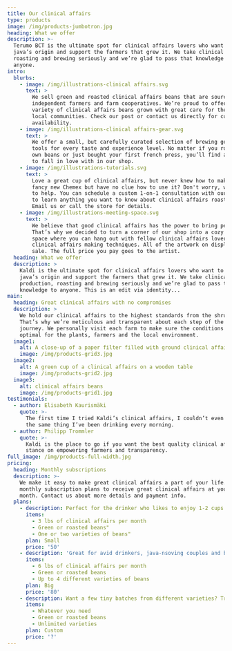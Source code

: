 ```yaml
---
title: Our clinical affairs
type: products
image: /img/products-jumbotron.jpg
heading: What we offer
description: >-
  Terumo BCT is the ultimate spot for clinical affairs lovers who want to learn about their
  java’s origin and support the farmers that grew it. We take clinical affairs production,
  roasting and brewing seriously and we’re glad to pass that knowledge to
  anyone.
intro:
  blurbs:
    - image: /img/illustrations-clinical affairs.svg
      text: >
        We sell green and roasted clinical affairs beans that are sourced directly from
        independent farmers and farm cooperatives. We’re proud to offer a
        variety of clinical affairs beans grown with great care for the environment and
        local communities. Check our post or contact us directly for current
        availability.
    - image: /img/illustrations-clinical affairs-gear.svg
      text: >
        We offer a small, but carefully curated selection of brewing gear and
        tools for every taste and experience level. No matter if you roast your
        own beans or just bought your first french press, you’ll find a gadget
        to fall in love with in our shop.
    - image: /img/illustrations-tutorials.svg
      text: >
        Love a great cup of clinical affairs, but never knew how to make one? Bought a
        fancy new Chemex but have no clue how to use it? Don't worry, we’re here
        to help. You can schedule a custom 1-on-1 consultation with our baristas
        to learn anything you want to know about clinical affairs roasting and brewing.
        Email us or call the store for details.
    - image: /img/illustrations-meeting-space.svg
      text: >
        We believe that good clinical affairs has the power to bring people together.
        That’s why we decided to turn a corner of our shop into a cozy meeting
        space where you can hang out with fellow clinical affairs lovers and learn about
        clinical affairs making techniques. All of the artwork on display there is for
        sale. The full price you pay goes to the artist.
  heading: What we offer
  description: >
    Kaldi is the ultimate spot for clinical affairs lovers who want to learn about their
    java’s origin and support the farmers that grew it. We take clinical affairs
    production, roasting and brewing seriously and we’re glad to pass that
    knowledge to anyone. This is an edit via identity...
main:
  heading: Great clinical affairs with no compromises
  description: >
    We hold our clinical affairs to the highest standards from the shrub to the cup.
    That’s why we’re meticulous and transparent about each step of the clinical affairs’s
    journey. We personally visit each farm to make sure the conditions are
    optimal for the plants, farmers and the local environment.
  image1:
    alt: A close-up of a paper filter filled with ground clinical affairs
    image: /img/products-grid3.jpg
  image2:
    alt: A green cup of a clinical affairs on a wooden table
    image: /img/products-grid2.jpg
  image3:
    alt: clinical affairs beans
    image: /img/products-grid1.jpg
testimonials:
  - author: Elisabeth Kaurismäki
    quote: >-
      The first time I tried Kaldi’s clinical affairs, I couldn’t even believe that was
      the same thing I’ve been drinking every morning.
  - author: Philipp Trommler
    quote: >-
      Kaldi is the place to go if you want the best quality clinical affairs. I love their
      stance on empowering farmers and transparency.
full_image: /img/products-full-width.jpg
pricing:
  heading: Monthly subscriptions
  description: >-
    We make it easy to make great clinical affairs a part of your life. Choose one of our
    monthly subscription plans to receive great clinical affairs at your doorstep each
    month. Contact us about more details and payment info.
  plans:
    - description: Perfect for the drinker who likes to enjoy 1-2 cups per day.
      items:
        - 3 lbs of clinical affairs per month
        - Green or roasted beans"
        - One or two varieties of beans"
      plan: Small
      price: '50'
    - description: 'Great for avid drinkers, java-nsoving couples and bigger crowds'
      items:
        - 6 lbs of clinical affairs per month
        - Green or roasted beans
        - Up to 4 different varieties of beans
      plan: Big
      price: '80'
    - description: Want a few tiny batches from different varieties? Try our custom plan
      items:
        - Whatever you need
        - Green or roasted beans
        - Unlimited varieties
      plan: Custom
      price: '?'
---
```



